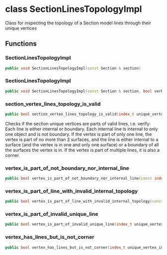# class SectionLinesTopologyImpl

Class for inspecting the topology of a Section model lines through their unique vertices

## Functions

### SectionLinesTopologyImpl

```cpp
public void SectionLinesTopologyImpl(const Section & section)
```

### SectionLinesTopologyImpl

```cpp
public void SectionLinesTopologyImpl(const Section & section, bool verbose)
```

### section_vertex_lines_topology_is_valid

```cpp
public bool section_vertex_lines_topology_is_valid(index_t unique_vertex_index)
```

Checks if the section unique vertices are parts of valid lines, i.e. verify: Each line is either internal or boundary. Each internal line is internal to only one object and is not boundary. If the vertex is part of only one line, the vertex is part of no more than 2 surfaces, and the line is either internal to a surface (and the vertex is in one and only one surface) or a boundary of all the surfaces the vertex is in. If the vertex is part of multiple lines, it is also a corner.

### vertex_is_part_of_not_boundary_nor_internal_line

```cpp
public bool vertex_is_part_of_not_boundary_nor_internal_line(const index_t unique_vertex_index)
```

### vertex_is_part_of_line_with_invalid_internal_topology

```cpp
public bool vertex_is_part_of_line_with_invalid_internal_topology(const index_t unique_vertex_index)
```

### vertex_is_part_of_invalid_unique_line

```cpp
public bool vertex_is_part_of_invalid_unique_line(index_t unique_vertex_index)
```

### vertex_has_lines_but_is_not_corner

```cpp
public bool vertex_has_lines_but_is_not_corner(index_t unique_vertex_index)
```
